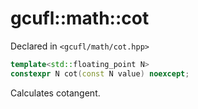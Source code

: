 # gcufl::math::cot
Declared in `<gcufl/math/cot.hpp>`
```cpp
template<std::floating_point N>
constexpr N cot(const N value) noexcept;
```
Calculates cotangent.
